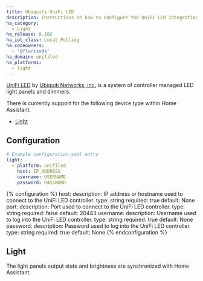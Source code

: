 ```yaml
---
title: Ubiquiti UniFi LED
description: Instructions on how to configure the UniFi LED integration with UniFi LED Controller by Ubiquiti.
ha_category:
  - Light
ha_release: 0.102
ha_iot_class: Local Polling
ha_codeowners:
  - '@florisvdk'
ha_domain: unifiled
ha_platforms:
  - light
---
```


[UniFi LED](https://unifi-led.ui.com/) by [Ubiquiti Networks, inc.](https://www.ui.com/) is a system of controller managed LED light panels and dimmers.

There is currently support for the following device type within Home Assistant:

- [Light](#light)

## Configuration

```yaml
# Example configuration.yaml entry
light:
  - platform: unifiled
    host: IP_ADDRESS
    username: USERNAME
    password: PASSWORD
```

{% configuration %}
host:
  description: IP address or hostname used to connect to the UniFi LED controller.
  type: string
  required: true
  default: None
port:
  description: Port used to connect to the UniFi LED controller.
  type: string
  required: false
  default: 20443
username:
  description: Username used to log into the UniFi LED controller.
  type: string
  required: true
  default: None
password:
  description: Password used to log into the UniFi LED controller.
  type: string
  required: true
  default: None
{% endconfiguration %}

## Light

The light panels output state and brightness are synchronized with Home Assistant.
